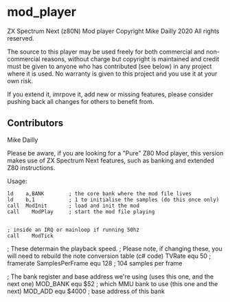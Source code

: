 # mod_player
ZX Spectrum Next (z80N) Mod player
Copyright Mike Dailly 2020 All rights reserved.

The source to this player may be used freely for both commercial and non-commercial reasons, without charge but copyright is maintained and credit must be given to anyone who has contributed (see below) in any project where it is used. No warranty is given to this project and you use it at your own risk.

If you extend it, imrpove it, add new or missing features, please consider pushing back all changes for others to benefit from.


Contributors
------------
Mike Dailly


Please be aware, if you are looking for a "Pure" Z80 Mod player, this version makes use of ZX Spectrum Next features, such as banking and extended Z80 instructions.





Usage:

	ld    a,BANK		; the core bank where the mod file lives
	ld    b,1			; 1 to initialise the samples (do this once only)
	call  ModInit		; load and init the mod
	call	ModPlay		; start the mod file playing


	; inside an IRQ or mainloop if running 50hz
	call	ModTick


; These determain the playback speed. 
; Please note, if changing these, you will need to rebuild the note conversion table (c# code)
TVRate			equ	50						; framerate
SamplesPerFrame	equ	128						; 104 samples per frame

; The bank register and base address we're using (uses this one, and the next one)
MOD_BANK		equ	$52				; which MMU bank to use (this one and the next)
MOD_ADD			equ	$4000			; base address of this bank



